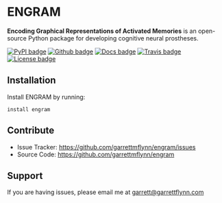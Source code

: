 # ENGRAM

**Encoding Graphical Representations of Activated Memories**
is an open-source Python package for developing cognitive neural prostheses.

[![PyPI badge](https://img.shields.io/pypi/v/engram.svg?logo=python&logoColor=white)](https://pypi.org/project/engram/)
[![Github badge](https://img.shields.io/badge/github-source_code-blue.svg?logo=github&logoColor=white)](https://github.com/garrettmflynn/engram)
[![Docs badge](https://img.shields.io/readthedocs/engram/latest.svg?logo=read-the-docs&logoColor=white)](https://readthedocs.org/projects/engram)
[![Travis badge](https://img.shields.io/travis/com/garrettmflynn/engram/master.svg?logo=travis-ci&logoColor=white)](https://travis-ci.com/github/GarrettMFlynn/ENGRAM)
[![License badge](https://img.shields.io/badge/License-GPLv3-blue.svg)](https://www.gnu.org/licenses/gpl-3.0)



## Installation

Install ENGRAM by running:

    install engram

## Contribute

* Issue Tracker: https://github.com/garrettmflynn/engram/issues
* Source Code: https://github.com/garrettmflynn/engram

## Support

If you are having issues, please email me at garrett@garrettflynn.com